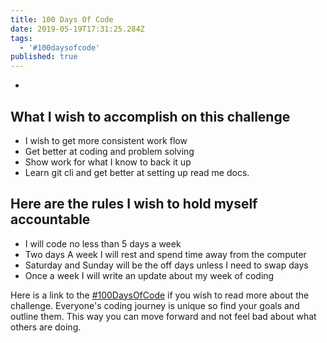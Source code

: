 ```yaml
---
title: 100 Days Of Code
date: 2019-05-19T17:31:25.284Z
tags:
  - '#100daysofcode'
published: true
---
```

-
## What I wish to accomplish on this challenge

* I wish to get more consistent work flow
* Get better at coding and problem solving
* Show work for what I know to back it up
* Learn git cli and get better at setting up read me docs.

## Here are the rules I wish to hold myself accountable
* I will code no less than 5 days a week
* Two days A week I will rest and spend time away from the computer
* Saturday and Sunday will be the off days unless I need to swap days
* Once a week I will write an update about my week of coding

Here is a link to the [#100DaysOfCode](https://www.100daysofcode.com/) if you wish to read more about the challenge. Everyone's coding journey is unique so find your goals and outline them. This way you can move forward and not feel bad about what others are doing. 
